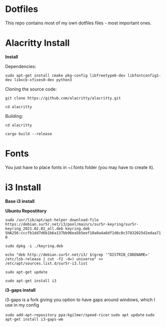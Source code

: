 # Dotfiles
This repo contains most of my own dotfiles files - most important ones.

# Alacritty Install
**Install**

Dependencies: 

`sudo apt-get install cmake pkg-config libfreetype6-dev libfontconfig1-dev libxcb-xfixes0-dev python3`

Cloning the source code:

`git clone https://github.com/alacritty/alacritty.git`

`cd alacritty`

Building:

`cd alacritty`

`cargo build --release`

# Fonts
You just have to place fonts in ~/.fonts folder (you may have to create it).

# i3 Install

**Base i3 install**

**Ubuntu Repostitory**

`sudo /usr/lib/apt/apt-helper download-file https://debian.sur5r.net/i3/pool/main/s/sur5r-keyring/sur5r-keyring_2021.02.02_all.deb keyring.deb SHA256:cccfb1dd7d6b1b6a137bb96ea5b5eef18a0a4a6df1d6c0c37832025d2edaa710`

`sudo dpkg -i ./keyring.deb`

`echo "deb http://debian.sur5r.net/i3/ $(grep '^DISTRIB_CODENAME=' /etc/lsb-release | cut -f2 -d=) universe" >> /etc/apt/sources.list.d/sur5r-i3.list`

`sudo apt-get update`

`sudo apt-get install i3`

**i3-gaps install**

i3-gaps is a fork giving you option to have gaps around windows, which I use in my config

`sudo add-apt-repository ppa:kgilmer/speed-ricer`
`sudo apt update`
`sudo apt-get install i3-gaps-wm`
